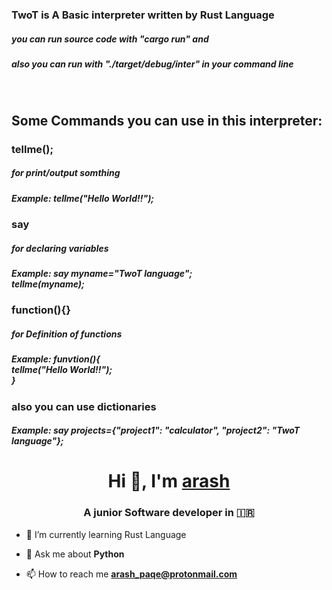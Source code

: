 <h3>TwoT is A Basic interpreter written by Rust Language</h3>

<h5>you can run source code with "cargo run" and</h5>
<h5>also you can run with "./target/debug/inter" in your command line</h5><br>
<h2>Some Commands you can use in this interpreter: </h2>
<h3>tellme();</h3>
<h5>for print/output somthing</h5>
<h5>Example: tellme("Hello World!!");</h5>

<h3>say</h3>
<h5>for declaring variables</h5>
<h5>Example: say myname="TwoT language";<br>tellme(myname);</h5>

<h3>function(){}</h3>
<h5>for Definition of functions</h5>
<h5>Example: funvtion(){<br>tellme("Hello World!!");<br>}</h5>

<h3>also you can use dictionaries</h3>

<h5>Example: say projects={"project1": "calculator", "project2": "TwoT language"};</h5>

<h1 align="center">Hi 👋, I'm <a href="https://github.com/arashPQ" target="blank">
arash</a></h1>
<h3 align="center">A junior Software developer in &#127470&#127479 </h3>


- 🌱 I’m currently learning Rust Language

- 💬 Ask me about **Python**

- 📫 How to reach me **arash_paqe@protonmail.com**
